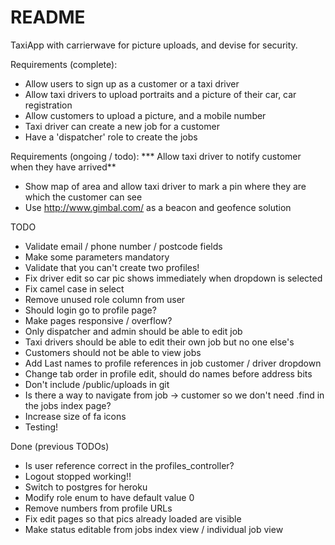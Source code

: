 # README

TaxiApp with carrierwave for picture uploads, and devise for security.

Requirements (complete):
* Allow users to sign up as a customer or a taxi driver
* Allow taxi drivers to upload portraits and a picture of their car, car registration
* Allow customers to upload a picture, and a mobile number
* Taxi driver can create a new job for a customer
* Have a 'dispatcher' role to create the jobs

Requirements (ongoing / todo):
*** Allow taxi driver to notify customer when they have arrived**
* Show map of area and allow taxi driver to mark a pin where they are which the customer can see
* Use http://www.gimbal.com/ as a beacon and geofence solution 

TODO
* Validate email / phone number / postcode fields
* Make some parameters mandatory
* Validate that you can't create two profiles!
* Fix driver edit so car pic shows immediately when dropdown is selected
* Fix camel case in select 
* Remove unused role column from user
* Should login go to profile page?
* Make pages responsive / overflow?
* Only dispatcher and admin should be able to edit job
* Taxi drivers should be able to edit their own job but no one else's
* Customers should not be able to view jobs
* Add Last names to profile references in job customer / driver dropdown
* Change tab order in profile edit, should do names before address bits
* Don't include /public/uploads in git
* Is there a way to navigate from job -> customer so we don't need .find in the jobs index page?
* Increase size of fa icons
* Testing!

Done (previous TODOs)
* Is user reference correct in the profiles_controller?
* Logout stopped working!!
* Switch to postgres for heroku
* Modify role enum to have default value 0
* Remove numbers from profile URLs
* Fix edit pages so that pics already loaded are visible
* Make status editable from jobs index view / individual job view
